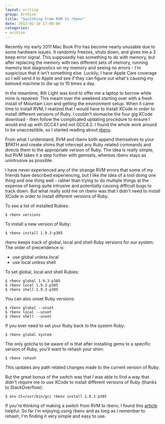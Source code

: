 ```yaml
---
layout: writing
group: Archive
title: "Switching From RVM to rbenv"
date: 2013-02-10 17:00:00
categories:
- archive
---
```


Recently my early 2011 Mac Book Pro has become nearly unusable due to some hardware issues. It randomly freezes, shuts down, and gives me a 3 beep error signal. This supposedly has something to do with memory, but after replacing the memory with two different sets of memory, running memory test diagnostics on my memory and seeing no errors - I'm suspicious that it isn't something else. Luckily, I have Apple Care coverage so I will send it to Apple and see if they can figure out what's causing my beloved machine to die up to 10 times a day.

In the meantime, 8th Light was kind to offer me a laptop to borrow while mine is repaired. This meant over the weekend starting over with a fresh install of Mountain Lion and getting the environment setup. When it came time to install RVM, I realized that I would have to install XCode in order to install different versions of Ruby. I couldn't stomache the four gig XCode download - then follow the complicated updating procedure to ensure I would end up with GCC4.1 and not GCC4.2. I found the whole work around to be unacceptible, so I started reading about [rbenv](https://github.com/sstephenson/rbenv).

From what I understand, RVM and rbenv both append themselves to your $PATH and create shims that intercept any Ruby related commands and directs them to the appropriate version of Ruby. The idea is really simple, but RVM takes it a step further with gemsets, whereas rbenv stays as unintrusive as possible.

I have never experienced any of the strange RVM errors that some of my friends have described experiencing, but I like the idea of a tool doing one thing and one thing well - rather than trying to do multiple things at the expense of being quite intrusive and potentially causing difficult bugs to track down. But what really sold me on rbenv was that I didn't need to install XCode in order to install different versions of Ruby.

To see a list of installed Rubies:

	$ rbenv versions

To install a new version of Ruby:

	$ rbenv install 1.9.3-p385

rbenv keeps track of global, local and shell Ruby versions for our system. The order of precendence is:

- use global unless local
- use local  unless shell


To set global, local and shell Rubies:

	$ rbenv global 1.9.3-p385
	$ rbenv local 1.9.3-p385
	$ rbenv shell 1.9.3-p385

You can also unset Ruby versions:

	$ rbenv global --unset
	$ rbenv local --unset
	$ rbenv shell --unset

If you ever need to set your Ruby back to the system Ruby:

	$ rbenv global system

The only gotcha to be aware of is that after installing gems to a specific version of Ruby, you'll want to rehash your shim:

	$ rbenv rehash

This updates any path related changes made to the current version of Ruby.

But the great bonus of the switch was that I was able to find a way that didn't require me to use XCode to install different versions of Ruby (thanks to StackOverflow):

	$ env CC=/usr/bin/gcc rbenv install 1.9.3-p385


If you're thinking of making a switch from RVM to rbenv, I found this [article](http://cantina.co/2011/10/08/managing-ruby-moving-from-rvm-to-rbenv/) helpful. So far I'm enjoying using rbenv and as long as I remember to rehash, I'm finding it very simple and easy to use.
